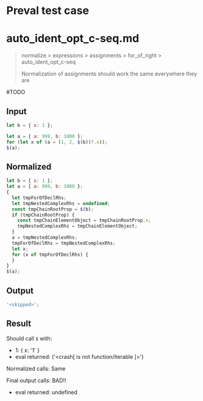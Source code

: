 # Preval test case

# auto_ident_opt_c-seq.md

> normalize > expressions > assignments > for_of_right > auto_ident_opt_c-seq
>
> Normalization of assignments should work the same everywhere they are

#TODO

## Input

`````js filename=intro
let b = { x: 1 };

let a = { a: 999, b: 1000 };
for (let x of (a = (1, 2, $(b))?.x));
$(a);
`````

## Normalized

`````js filename=intro
let b = { x: 1 };
let a = { a: 999, b: 1000 };
{
  let tmpForOfDeclRhs;
  let tmpNestedComplexRhs = undefined;
  const tmpChainRootProp = $(b);
  if (tmpChainRootProp) {
    const tmpChainElementObject = tmpChainRootProp.x;
    tmpNestedComplexRhs = tmpChainElementObject;
  }
  a = tmpNestedComplexRhs;
  tmpForOfDeclRhs = tmpNestedComplexRhs;
  let x;
  for (x of tmpForOfDeclRhs) {
  }
}
$(a);
`````

## Output

`````js filename=intro
'<skipped>';
`````

## Result

Should call `$` with:
 - 1: { x: '1' }
 - eval returned: ('<crash[ <ref> is not function/iterable ]>')

Normalized calls: Same

Final output calls: BAD!!
 - eval returned: undefined
